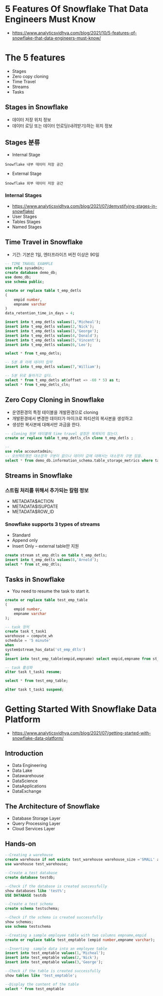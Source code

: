 # 5 Features Of Snowflake That Data Engineers Must Know
- https://www.analyticsvidhya.com/blog/2021/10/5-features-of-snowflake-that-data-engineers-must-know/

# The 5 features
- Stages
- Zero copy cloning
- Time Travel
- Streams
- Tasks

## Stages in Snowflake
- 데이터 저장 위치 정보
- 데이터 로딩 또는 데이터 언로딩(내려받기)하는 위치 정보

## Stages 분류
- Internal Stage
```
Snowflake 내부 데이터 저장 공간

```
- External Stage
```
Snowflake 외부 데이터 저장 공간

```

### Internal Stages
- https://www.analyticsvidhya.com/blog/2021/07/demystifying-stages-in-snowflake/
- User Stages
- Tables Stages
- Named Stages

## Time Travel in Snowflake
- 기간: 기본은 1일, 엔터프라이즈 버전 이상은 90일

```sql
-- TIME TRAVEL EXAMPLE
use role sysadmin;
create database demo_db;
use demo_db;
use schema public;

create or replace table t_emp_detls 
(
    empid number,
    empname varchar
)
data_retention_time_in_days = 4;

insert into t_emp_detls values(1,'Micheal');
insert into t_emp_detls values(2,'Nick');
insert into t_emp_detls values(3,'George');
insert into t_emp_detls values(4,'Donald');
insert into t_emp_detls values(5,'Vincent');
insert into t_emp_detls values(6,'Leo');

select * from t_emp_detls;

-- 5분 후 아래 데이터 입력
insert into t_emp_detls values(7,'William');

-- 5분 뒤로 돌아가고 싶다.
select * from t_emp_detls at(offset => -60 * 5) as t;
select * from t_emp_detls_cln;

```

## Zero Copy Cloning in Snowflake
- 운영환경의 특정 테이블을 개발환경으로 cloning 
- 개발환경에서 변경한 데이터가 마이크로 파티션의 복사본을 생성하고
- 생성한 복사본에 대해서만 과금을 한다.

```sql
-- cloning 원본 테이블에 time travel 설정은 복제되지 않는다.
create or replace table t_emp_detls_cln clone t_emp_detls ;

--
use role accountadmin;
-- 오브젝트명은 대소문자 구분이 없으나 데이터 값에 대해서는 대소문자 구분 있음.
select * from demo_db.information_schema.table_storage_metrics where table_name like '%T_EMP_DETLS%';

```
## Streams in Snowflake
### 스트림 처리를 위해서 추가되는 칼럼 정보
- METADATA$ACTION
- METADATA$ISUPDATE
- METADATA$ROW_ID 

### Snowflake supports 3 types of streams
- Standard
- Append only
- Insert Only – external table만 지원

```sql
create stream st_emp_dtls on table t_emp_detls;
insert into t_emp_detls values(8,'Arnold');
select * from st_emp_dtls;

```

## Tasks in Snowflake
- You need to resume the task to start it.

```sql
create or replace table test_emp_table
(
    empid number,
    empname varchar
);

-- task 정의
create task t_task1
warehouse = compute_wh
schedule = '5 minute'
when
system$stream_has_data('st_emp_dtls')
as
insert into test_emp_table(empid,empname) select empid,empname from st_emp_dtls where metadata$action = 'INSERT';

-- task 활성화
alter task t_task1 resume;

select * from test_emp_table;

alter task t_task1 suspend;

```

# Getting Started With Snowflake Data Platform
- https://www.analyticsvidhya.com/blog/2021/07/getting-started-with-snowflake-data-platform/

## Introduction
- Data Engineering
- Data Lake
- Datawarehouse
- DataScience
- DataApplications
- DataExchange

## The Architecture of Snowflake
- Database Storage Layer
- Query Processing Layer
- Cloud Services Layer

## Hands-on
```sql
--Creating a warehouse 
create warehouse if not exists test_warehouse warehouse_size ='SMALL' auto_suspend=300 initially_suspended=true;
use warehouse test_warehouse;

--Create a test database 
create database testdb;

--Check if the database is created successfully
show databases like 'test%';
USE DATABASE testdb 

--Create a test schema 
create schema testschema;

--Check if the schema is created successfully
show schemas;
use schema testschema

--Creating a sample employee table with two columns empname,empid
create or replace table test_emptable (empid number,empname varchar);

--Inserting  sample data into an employee table
insert into test_emptable values(1,'Micheal');
insert into test_emptable values(2,'Nick');
insert into test_emptable values(3,'George');

--Check if the table is created successfully
show tables like 'test_emptable';

--Display the content of the table
select * from test_emptable

```
